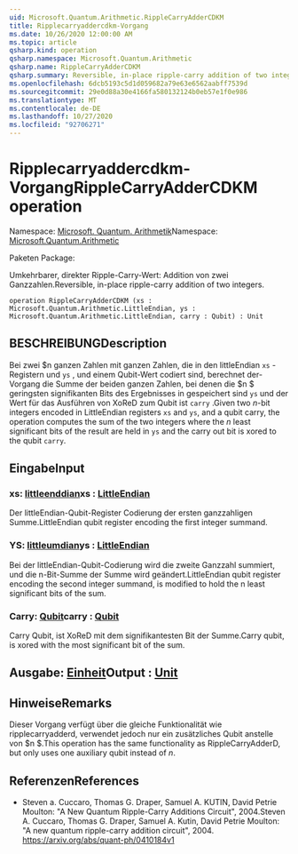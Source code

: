 ```yaml
---
uid: Microsoft.Quantum.Arithmetic.RippleCarryAdderCDKM
title: Ripplecarryaddercdkm-Vorgang
ms.date: 10/26/2020 12:00:00 AM
ms.topic: article
qsharp.kind: operation
qsharp.namespace: Microsoft.Quantum.Arithmetic
qsharp.name: RippleCarryAdderCDKM
qsharp.summary: Reversible, in-place ripple-carry addition of two integers.
ms.openlocfilehash: 6dcb5193c5d1d059682a79e63e6562aabff7539d
ms.sourcegitcommit: 29e0d88a30e4166fa580132124b0eb57e1f0e986
ms.translationtype: MT
ms.contentlocale: de-DE
ms.lasthandoff: 10/27/2020
ms.locfileid: "92706271"
---
```

# <a name="ripplecarryaddercdkm-operation"></a><span data-ttu-id="d9fff-102">Ripplecarryaddercdkm-Vorgang</span><span class="sxs-lookup"><span data-stu-id="d9fff-102">RippleCarryAdderCDKM operation</span></span>

<span data-ttu-id="d9fff-103">Namespace: [Microsoft. Quantum. Arithmetik](xref:Microsoft.Quantum.Arithmetic)</span><span class="sxs-lookup"><span data-stu-id="d9fff-103">Namespace: [Microsoft.Quantum.Arithmetic](xref:Microsoft.Quantum.Arithmetic)</span></span>

<span data-ttu-id="d9fff-104">Paketen [](https://nuget.org/packages/)</span><span class="sxs-lookup"><span data-stu-id="d9fff-104">Package: [](https://nuget.org/packages/)</span></span>


<span data-ttu-id="d9fff-105">Umkehrbarer, direkter Ripple-Carry-Wert: Addition von zwei Ganzzahlen.</span><span class="sxs-lookup"><span data-stu-id="d9fff-105">Reversible, in-place ripple-carry addition of two integers.</span></span>

```qsharp
operation RippleCarryAdderCDKM (xs : Microsoft.Quantum.Arithmetic.LittleEndian, ys : Microsoft.Quantum.Arithmetic.LittleEndian, carry : Qubit) : Unit
```


## <a name="description"></a><span data-ttu-id="d9fff-106">BESCHREIBUNG</span><span class="sxs-lookup"><span data-stu-id="d9fff-106">Description</span></span>

<span data-ttu-id="d9fff-107">Bei zwei $n ganzen Zahlen mit ganzen Zahlen, die in den littleEndian `xs` -Registern und `ys` , und einem Qubit-Wert codiert sind, berechnet der-Vorgang die Summe der beiden ganzen Zahlen, bei denen die $n $ geringsten signifikanten Bits des Ergebnisses in gespeichert sind `ys` und der Wert für das Ausführen von XoReD zum Qubit ist `carry` .</span><span class="sxs-lookup"><span data-stu-id="d9fff-107">Given two $n$-bit integers encoded in LittleEndian registers `xs` and `ys`, and a qubit carry, the operation computes the sum of the two integers where the $n$ least significant bits of the result are held in `ys` and the carry out bit is xored to the qubit `carry`.</span></span>

## <a name="input"></a><span data-ttu-id="d9fff-108">Eingabe</span><span class="sxs-lookup"><span data-stu-id="d9fff-108">Input</span></span>

### <a name="xs--littleendian"></a><span data-ttu-id="d9fff-109">xs: [littleenddian](xref:Microsoft.Quantum.Arithmetic.LittleEndian)</span><span class="sxs-lookup"><span data-stu-id="d9fff-109">xs : [LittleEndian](xref:Microsoft.Quantum.Arithmetic.LittleEndian)</span></span>

<span data-ttu-id="d9fff-110">Der littleEndian-Qubit-Register Codierung der ersten ganzzahligen Summe.</span><span class="sxs-lookup"><span data-stu-id="d9fff-110">LittleEndian qubit register encoding the first integer summand.</span></span>


### <a name="ys--littleendian"></a><span data-ttu-id="d9fff-111">YS: [littleumdian](xref:Microsoft.Quantum.Arithmetic.LittleEndian)</span><span class="sxs-lookup"><span data-stu-id="d9fff-111">ys : [LittleEndian](xref:Microsoft.Quantum.Arithmetic.LittleEndian)</span></span>

<span data-ttu-id="d9fff-112">Bei der littleEndian-Qubit-Codierung wird die zweite Ganzzahl summiert, und die n-Bit-Summe der Summe wird geändert.</span><span class="sxs-lookup"><span data-stu-id="d9fff-112">LittleEndian qubit register encoding the second integer summand, is modified to hold the n least significant bits of the sum.</span></span>


### <a name="carry--qubit"></a><span data-ttu-id="d9fff-113">Carry: [Qubit](xref:microsoft.quantum.lang-ref.qubit)</span><span class="sxs-lookup"><span data-stu-id="d9fff-113">carry : [Qubit](xref:microsoft.quantum.lang-ref.qubit)</span></span>

<span data-ttu-id="d9fff-114">Carry Qubit, ist XoReD mit dem signifikantesten Bit der Summe.</span><span class="sxs-lookup"><span data-stu-id="d9fff-114">Carry qubit, is xored with the most significant bit of the sum.</span></span>



## <a name="output--unit"></a><span data-ttu-id="d9fff-115">Ausgabe: [Einheit](xref:microsoft.quantum.lang-ref.unit)</span><span class="sxs-lookup"><span data-stu-id="d9fff-115">Output : [Unit](xref:microsoft.quantum.lang-ref.unit)</span></span>



## <a name="remarks"></a><span data-ttu-id="d9fff-116">Hinweise</span><span class="sxs-lookup"><span data-stu-id="d9fff-116">Remarks</span></span>

<span data-ttu-id="d9fff-117">Dieser Vorgang verfügt über die gleiche Funktionalität wie ripplecarryadderd, verwendet jedoch nur ein zusätzliches Qubit anstelle von $n $.</span><span class="sxs-lookup"><span data-stu-id="d9fff-117">This operation has the same functionality as RippleCarryAdderD, but only uses one auxiliary qubit instead of $n$.</span></span>

## <a name="references"></a><span data-ttu-id="d9fff-118">Referenzen</span><span class="sxs-lookup"><span data-stu-id="d9fff-118">References</span></span>

- <span data-ttu-id="d9fff-119">Steven a. Cuccaro, Thomas G. Draper, Samuel A. KUTIN, David Petrie Moulton: "A New Quantum Ripple-Carry Additions Circuit", 2004.</span><span class="sxs-lookup"><span data-stu-id="d9fff-119">Steven A. Cuccaro, Thomas G. Draper, Samuel A. Kutin, David Petrie Moulton: "A new quantum ripple-carry addition circuit", 2004.</span></span>
  https://arxiv.org/abs/quant-ph/0410184v1